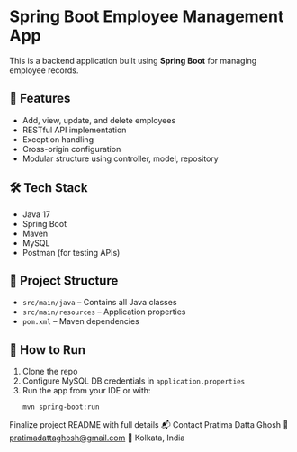 # Spring Boot Employee Management App

This is a backend application built using **Spring Boot** for managing employee records.

## 🔧 Features

- Add, view, update, and delete employees
- RESTful API implementation
- Exception handling
- Cross-origin configuration
- Modular structure using controller, model, repository

## 🛠 Tech Stack

- Java 17
- Spring Boot
- Maven
- MySQL
- Postman (for testing APIs)

## 📂 Project Structure

- `src/main/java` – Contains all Java classes
- `src/main/resources` – Application properties
- `pom.xml` – Maven dependencies

## 🚀 How to Run

1. Clone the repo
2. Configure MySQL DB credentials in `application.properties`
3. Run the app from your IDE or with:
   ```bash
   mvn spring-boot:run
Finalize project README with full details
📬 Contact
Pratima Datta Ghosh
📧 pratimadattaghosh@gmail.com
📍 Kolkata, India
